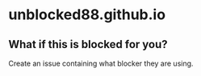# unblocked88.github.io

## What if this is blocked for you?

Create an issue containing what blocker they are using.

